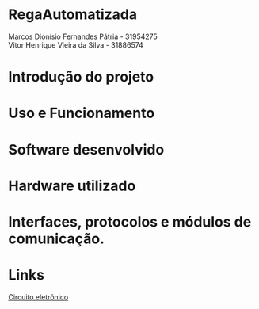# RegaAutomatizada
Marcos Dionísio Fernandes Pátria - 31954275
<br/>
Vitor Henrique Vieira da Silva - 31886574

# Introdução do projeto

# Uso e Funcionamento

# Software desenvolvido

# Hardware utilizado

# Interfaces, protocolos e módulos de comunicação.

# Links
<a href="https://github.com/vitaohvs/RegaAutomatizada/blob/9250b0e3e420df0672df20511278835730cef586/circuito_eletronico.png">Circuito eletrônico</a>
